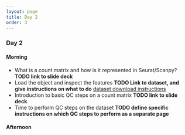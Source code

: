 ```yaml
---
layout: page
title: Day 2
order: 3
---
```


### Day 2

#### Morning
- What is a count matrix and how is it represented in Seurat/Scanpy? __TODO link to slide deck__
- Load the object and inspect the features __TODO Link to dataset, and give instructions on what to do__ [dataset download instructions](https://buchauer-lab.github.io/charite-sc-data-course/dataset_download/)
- Introduction to basic QC steps on a count matrix __TODO link to slide deck__
- Time to perform QC steps on the dataset __TODO define specific instructions on which QC steps to perform as a separate page__

#### Afternoon

